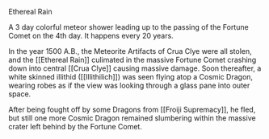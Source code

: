 Ethereal Rain

A 3 day colorful meteor shower leading up to the passing of the Fortune Comet on the 4th day. It happens every 20 years. 

In the year 1500 A.B., the Meteorite Artifacts of Crua Clye were all stolen, and the [[Ethereal Rain]] culimated in the massive Fortune Comet crashing down into central [[Crua Clye]] causing massive damage. Soon thereafter, a white skinned illithid ([[Illithilich]]) was seen flying atop a Cosmic Dragon, wearing robes as if the view was looking through a glass pane into outer space.

After being fought off by some Dragons from [[Froiji Supremacy]], he fled, but still one more Cosmic Dragon remained slumbering within the massive crater left behind by the Fortune Comet.